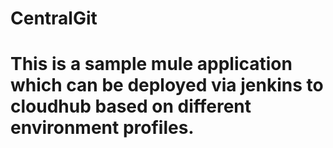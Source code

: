 # CentralGit
# This is a sample mule application which can be deployed via jenkins to cloudhub based on different environment profiles.
